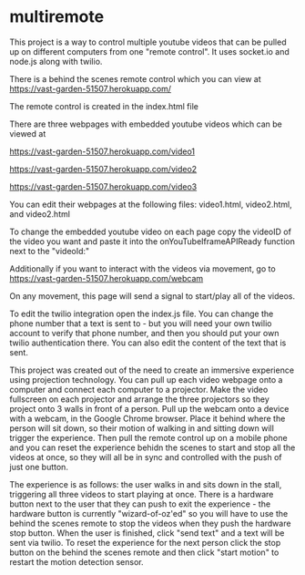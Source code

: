 # multiremote
This project is a way to control multiple youtube videos that can be pulled up on different computers from one "remote control". It uses socket.io and node.js along with twilio. 

There is a behind the scenes remote control which you can view at https://vast-garden-51507.herokuapp.com/

  The remote control is created in the index.html file
  
There are three webpages with embedded youtube videos which can be viewed at

  https://vast-garden-51507.herokuapp.com/video1
  
  https://vast-garden-51507.herokuapp.com/video2
  
  https://vast-garden-51507.herokuapp.com/video3
  
You can edit their webpages at the following files: video1.html, video2.html, and video2.html

To change the embedded youtube video on each page copy the videoID of the video you want and paste it into the onYouTubeIframeAPIReady function next to the "videoId:"

Additionally if you want to interact with the videos via movement, go to 
https://vast-garden-51507.herokuapp.com/webcam

On any movement, this page will send a signal to start/play all of the videos.

To edit the twilio integration open the index.js file. You can change the phone number that a text is sent to - but you will need your own twilio account to verify that phone number, and then you should put your own twilio authentication there. You can also edit the content of the text that is sent. 

This project was created out of the need to create an immersive experience using projection technology. You can pull up each video webpage onto a computer and connect each computer to a projector. Make the video fullscreen on each projector and arrange the three projectors so they project onto 3 walls in front of a person. Pull up the webcam onto a device with a webcam, in the Google Chrome browser. Place it behind where the person will sit down, so their motion of walking in and sitting down will trigger the experience. Then pull the remote control up on a mobile phone and you can reset the experience behidn the scenes to start and stop all the videos at once, so they will all be in sync and controlled with the push of just one button.

The experience is as follows: the user walks in and sits down in the stall, triggering all three videos to start playing at once. There is a hardware button next to the user that they can push to exit the experience - the hardware button is currently "wizard-of-oz'ed" so you will have to use the behind the scenes remote to stop the videos when they push the hardware stop button. When the user is finished, click "send text" and a text will be sent via twilio. To reset the experience for the next person click the stop button on the behind the scenes remote and then click "start motion" to restart the motion detection sensor. 


